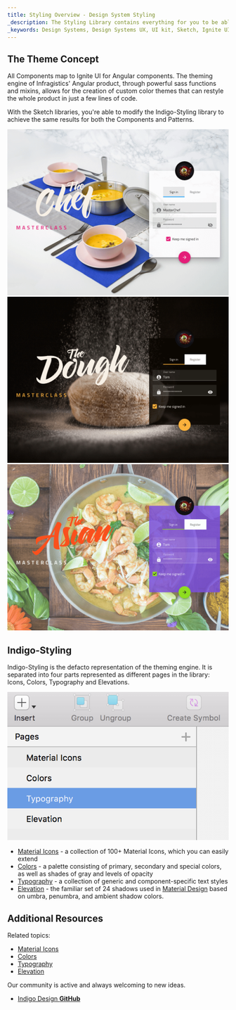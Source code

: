 ```yaml
---
title: Styling Overview - Design System Styling
_description: The Styling Library contains everything for you to be able to define themes for both Components and Patterns.
_keywords: Design Systems, Design Systems UX, UI kit, Sketch, Ignite UI for Angular, Sketch to Angular, Sketch to Angular, Angular, Angular Design System, Export code from Sketch, Design Kits for Angular, Sketch HTML, Sketch to HTML, Sketch UI kits
---
```


## The Theme Concept

All Components map to Ignite UI for Angular components. The theming engine of Infragistics' Angular product, through powerful sass functions and mixins, allows for the creation of custom color themes that can restyle the whole product in just a few lines of code.

With the Sketch libraries, you're able to modify the Indigo-Styling library to achieve the same results for both the Components and Patterns.

<img src="../images/theme_overview_default.png" />

<img src="../images/theme_overview_dark.png" />

<img src="../images/theme_overview_vibrant.png" />

## Indigo-Styling

Indigo-Styling is the defacto representation of the theming engine. It is separated into four parts represented as different pages in the library: Icons, Colors, Typography and Elevations.

<img src="../images/styling_structure.png"/>

- [Material Icons](material-icons.md) - a collection of 100+ Material Icons, which you can easily extend
- [Colors](colors.md) - a palette consisting of primary, secondary and special colors, as well as shades of gray and levels of opacity
- [Typography](typography.md) - a collection of generic and component-specific text styles
- [Elevation](elevation.md) - the familiar set of 24 shadows used in [Material Design](https://material.io/design/environment/elevation.html) based on umbra, penumbra, and ambient shadow colors.

## Additional Resources

Related topics:

- [Material Icons](material-icons.md)
- [Colors](colors.md)
- [Typography](typography.md)
- [Elevation](elevation.md)
  <div class="divider--half"></div>

Our community is active and always welcoming to new ideas.

- [Indigo Design **GitHub**](https://github.com/IgniteUI/design-system-docfx)
